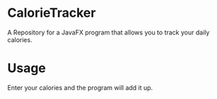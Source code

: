 # CalorieTracker
A Repository for a JavaFX program that allows you to track your daily calories. 

# Usage
Enter your calories and the program will add it up.
